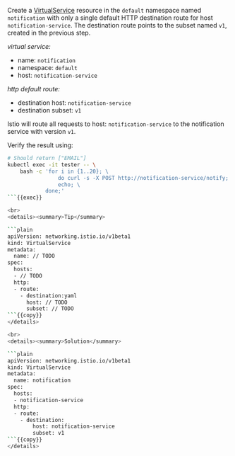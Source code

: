 Create a [VirtualService](https://istio.io/latest/docs/reference/config/networking/virtual-service/)
resource in the `default` namespace named `notification`
with only a single default HTTP destination route for host `notification-service`.
The destination route points to the subset named `v1`, created in the previous step.

*virtual service:*
* name: `notification`
* namespace: `default`
* host: `notification-service`

*http default route:*
* destination host: `notification-service`
* destination subset: `v1`


Istio will route all requests to host: `notification-service` to
the notification service with version `v1`.


Verify the result using:
```bash
# Should return ["EMAIL"]
kubectl exec -it tester -- \
    bash -c 'for i in {1..20}; \
                do curl -s -X POST http://notification-service/notify;
                echo; \
            done;'
```{{exec}}

<br>
<details><summary>Tip</summary>

```plain
apiVersion: networking.istio.io/v1beta1
kind: VirtualService
metadata:
  name: // TODO
spec:
  hosts:
  - // TODO
  http:
  - route:
    - destination:yaml
      host: // TODO
      subset: // TODO
```{{copy}}
</details>

<br>
<details><summary>Solution</summary>

```plain
apiVersion: networking.istio.io/v1beta1
kind: VirtualService
metadata:
  name: notification
spec:
  hosts:
  - notification-service
  http:
  - route:
    - destination:
        host: notification-service
        subset: v1
```{{copy}}
</details>
